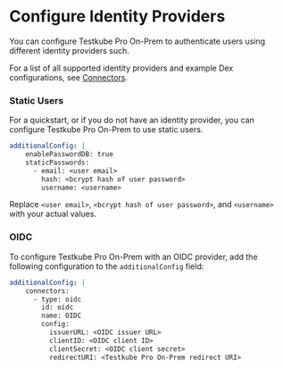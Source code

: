 # Configure Identity Providers

You can configure Testkube Pro On-Prem to authenticate users using different identity providers such.

For a list of all supported identity providers and example Dex configurations, see [Connectors](https://dexidp.io/docs/connectors/).

### Static Users

For a quickstart, or if you do not have an identity provider, you can configure Testkube Pro On-Prem to use static users.

```yaml
additionalConfig: |
    enablePasswordDB: true
    staticPasswords:
      - email: <user email>
        hash: <bcrypt hash of user password>
        username: <username>
```

Replace `<user email>`, `<bcrypt hash of user password>`, and `<username>` with your actual values.

### OIDC

To configure Testkube Pro On-Prem with an OIDC provider, add the following configuration to the `additionalConfig` field:

```yaml
additionalConfig: |
    connectors:
      - type: oidc
        id: oidc
        name: OIDC
        config:
          issuerURL: <OIDC issuer URL>
          clientID: <OIDC client ID>
          clientSecret: <OIDC client secret>
          redirectURI: <Testkube Pro On-Prem redirect URI>
```
